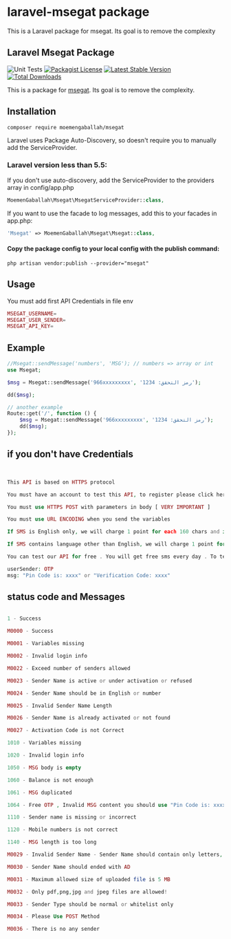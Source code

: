 # laravel-msegat package
This is a Laravel package for msegat. Its goal is to remove the complexity


## Laravel Msegat Package
![Unit Tests](https://github.com/barryvdh/laravel-debugbar/workflows/Unit%20Tests/badge.svg)
[![Packagist License](https://poser.pugx.org/barryvdh/laravel-debugbar/license.png)](http://choosealicense.com/licenses/mit/)
[![Latest Stable Version](https://poser.pugx.org/barryvdh/laravel-debugbar/version.png)](https://packagist.org/packages/moemengaballah/msegat)
[![Total Downloads](https://poser.pugx.org/barryvdh/laravel-debugbar/d/total.png)](https://packagist.org/packages/moemengaballah/msegat)

This is a package for [msegat](https://msegat.docs.apiary.io/).
Its goal is to remove the complexity.


## Installation


```shell
composer require moemengaballah/msegat
```

Laravel uses Package Auto-Discovery, so doesn't require you to manually add the ServiceProvider.

### Laravel version less than 5.5:

If you don't use auto-discovery, add the ServiceProvider to the providers array in config/app.php

```php
MoemenGaballah\Msegat\MsegatServiceProvider::class,
```

If you want to use the facade to log messages, add this to your facades in app.php:

```php
'Msegat' => MoemenGaballah\Msegat\Msegat::class,
```

#### Copy the package config to your local config with the publish command:

```shell
php artisan vendor:publish --provider="msegat"
```

## Usage

You must add first API Credentials in file env

```php
MSEGAT_USERNAME=
MSEGAT_USER_SENDER=
MSEGAT_API_KEY=
```

## Example

```php
//Msegat::sendMessage('numbers', 'MSG'); // numbers => array or int 
use Msegat;

$msg = Msegat::sendMessage('966xxxxxxxxx', 'رمز التحقق: 1234');

dd($msg);

```

```php
// another example 
Route::get('/', function () {
    $msg = Msegat::sendMessage('966xxxxxxxxx', 'رمز التحقق: 1234');
    dd($msg);
});

```


## if you don't have Credentials


```php


This API is based on HTTPS protocol

You must have an account to test this API, to register please click here

You must use HTTPS POST with parameters in body [ VERY IMPORTANT ]

You must use URL ENCODING when you send the variables

If SMS is English only, we will charge 1 point for each 160 chars and if you send more than this, we will charge 1 point for each 153 chars

If SMS contains language other than English, we will charge 1 point for each 70 chars and if you send more than this, we will charge 1 point for each 67 chars

You can test our API for free . You will get free sms every day . To test our service you can send sms using below parameters:

userSender: OTP
msg: "Pin Code is: xxxx" or "Verification Code: xxxx"
```



## status code and Messages


```php

1 - Success

M0000 - Success

M0001 - Variables missing

M0002 - Invalid login info

M0022 - Exceed number of senders allowed

M0023 - Sender Name is active or under activation or refused

M0024 - Sender Name should be in English or number

M0025 - Invalid Sender Name Length

M0026 - Sender Name is already activated or not found

M0027 - Activation Code is not Correct

1010 - Variables missing

1020 - Invalid login info

1050 - MSG body is empty

1060 - Balance is not enough

1061 - MSG duplicated

1064 - Free OTP , Invalid MSG content you should use "Pin Code is: xxxx" or "Verification Code: xxxx" or "رمز التحقق: 1234" , or upgrade your account and activate your sender to send any content

1110 - Sender name is missing or incorrect

1120 - Mobile numbers is not correct

1140 - MSG length is too long

M0029 - Invalid Sender Name - Sender Name should contain only letters, numbers and the maximum length should be 11 characters

M0030 - Sender Name should ended with AD

M0031 - Maximum allowed size of uploaded file is 5 MB

M0032 - Only pdf,png,jpg and jpeg files are allowed!

M0033 - Sender Type should be normal or whitelist only

M0034 - Please Use POST Method

M0036 - There is no any sender
```



